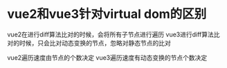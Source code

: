 # vue2和vue3针对virtual dom的区别
vue2在进行diff算法比对的时候，会将所有子节点进行遍历
vue3进行diff算法比对的时候，只会比对动态变换的节点，忽略对静态节点的比对

vue2遍历速度由节点的个数决定
vue3遍历速度有动态变换的节点个数决定
